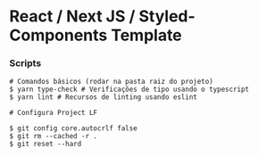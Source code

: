 # React / Next JS / Styled-Components Template

### Scripts

```
# Comandos básicos (rodar na pasta raiz do projeto)
$ yarn type-check # Verificações de tipo usando o typescript
$ yarn lint # Recursos de linting usando eslint

# Configura Project LF

$ git config core.autocrlf false
$ git rm --cached -r .
$ git reset --hard
```
